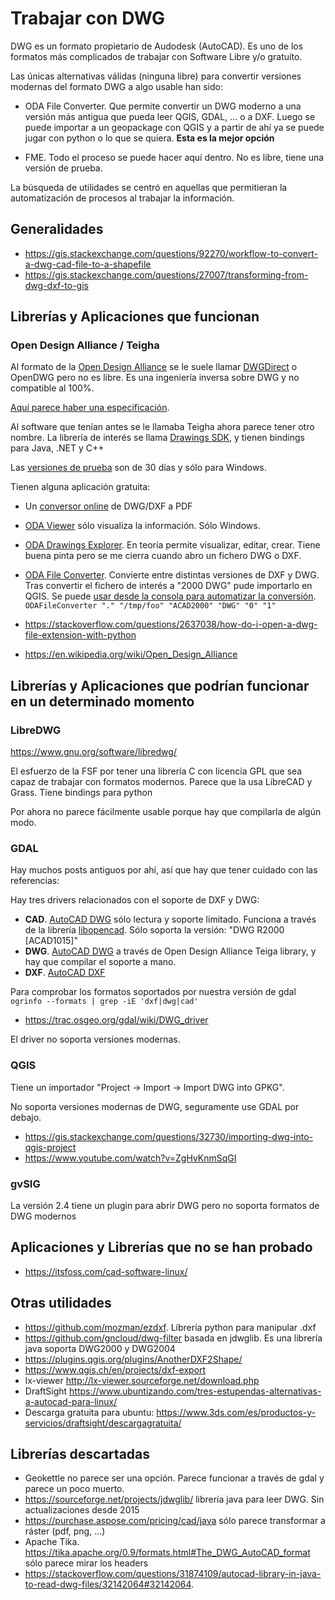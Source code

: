 # Trabajar con DWG

DWG es un formato propietario de Audodesk (AutoCAD). Es uno de los formatos más complicados de trabajar con Software Libre y/o gratuíto.

Las únicas alternativas válidas (ninguna libre) para convertir versiones modernas del formato DWG a algo usable han sido:

-   ODA File Converter. Que permite convertir un DWG moderno a una versión más antigua que pueda leer QGIS, GDAL, ... o a DXF. Luego se puede importar a un geopackage con QGIS y a partir de ahí ya se puede jugar con python o lo que se quiera. **Esta es la mejor opción**

-   FME. Todo el proceso se puede hacer aquí dentro. No es libre, tiene una versión de prueba.

La búsqueda de utilidades se centró en aquellas que permitieran la automatización de procesos al trabajar la información.

## Generalidades

-   https://gis.stackexchange.com/questions/92270/workflow-to-convert-a-dwg-cad-file-to-a-shapefile
-   https://gis.stackexchange.com/questions/27007/transforming-from-dwg-dxf-to-gis

## Librerías y Aplicaciones que funcionan

### Open Design Alliance / Teigha

Al formato de la [Open Design Alliance](<(https://www.opendesign.com/)>) se le suele llamar [DWGDirect](https://es.wikipedia.org/wiki/DWGDirect) o OpenDWG pero no es libre. Es una ingeniería inversa sobre DWG y no compatible al 100%.

[Aquí parece haber una especificación](https://www.opendesign.com/files/guestdownloads/OpenDesign_Specification_for_.dwg_files.pdf).

Al software que tenían antes se le llamaba Teigha ahora parece tener otro nombre. La librería de interés se llama [Drawings SDK](https://www.opendesign.com/products/drawings), y tienen bindings para Java, .NET y C++

Las [versiones de prueba](https://www.opendesign.com/free-trial) son de 30 días y sólo para Windows.

Tienen alguna aplicación gratuita:

-   Un [conversor online](https://www.opendesign.com/oda_online_converter) de DWG/DXF a PDF
-   [ODA Viewer](https://www.opendesign.com/guestfiles/oda_viewer) sólo visualiza la información. Sólo Windows.
-   [ODA Drawings Explorer](https://www.opendesign.com/guestfiles/oda_drawings_explorer). En teoría permite visualizar, editar, crear. Tiene buena pinta pero se me cierra cuando abro un fichero DWG o DXF.
-   [ODA File Converter](https://www.opendesign.com/guestfiles/oda_file_converter). Convierte entre distintas versiones de DXF y DWG. Tras convertir el fichero de interés a "2000 DWG" pude importarlo en QGIS. Se puede [usar desde la consola para automatizar la conversión](https://www.freecadweb.org/wiki/FreeCAD_and_DWG_Import). `ODAFileConverter "." "/tmp/foo" "ACAD2000" "DWG" "0" "1"`

-   https://stackoverflow.com/questions/2637038/how-do-i-open-a-dwg-file-extension-with-python
-   https://en.wikipedia.org/wiki/Open_Design_Alliance

## Librerías y Aplicaciones que podrían funcionar en un determinado momento

### LibreDWG

https://www.gnu.org/software/libredwg/

El esfuerzo de la FSF por tener una librería C con licencia GPL que sea capaz de trabajar con formatos modernos. Parece que la usa LibreCAD y Grass. Tiene bindings para python

Por ahora no parece fácilmente usable porque hay que compilarla de algún modo.

### GDAL

Hay muchos posts antiguos por ahí, así que hay que tener cuidado con las referencias:

Hay tres drivers relacionados con el soporte de DXF y DWG:

-   **CAD**. [AutoCAD DWG](https://gdal.org/drivers/vector/cad.html) sólo lectura y soporte limitado. Funciona a través de la librería [libopencad](https://github.com/sandyre/libopencad). Sólo soporta la versión: "DWG R2000 [ACAD1015]"
-   **DWG**. [AutoCAD DWG](https://gdal.org/drivers/vector/dwg.html) a través de Open Design Alliance Teiga library, y hay que compilar el soporte a mano.
-   **DXF**. [AutoCAD DXF](https://gdal.org/drivers/vector/dxf.html)

Para comprobar los formatos soportados por nuestra versión de gdal `ogrinfo --formats | grep -iE 'dxf|dwg|cad'`

-   https://trac.osgeo.org/gdal/wiki/DWG_driver

El driver no soporta versiones modernas.

### QGIS

Tiene un importador "Project -> Import -> Import DWG into GPKG".

No soporta versiones modernas de DWG, seguramente use GDAL por debajo.

-   https://gis.stackexchange.com/questions/32730/importing-dwg-into-qgis-project
-   https://www.youtube.com/watch?v=ZgHvKnmSqGI

### gvSIG

La versión 2.4 tiene un plugin para abrir DWG pero no soporta formatos de DWG modernos

## Aplicaciones y Librerías que no se han probado

-   https://itsfoss.com/cad-software-linux/

## Otras utilidades

-   https://github.com/mozman/ezdxf. Librería python para manipular .dxf
-   https://github.com/gncloud/dwg-filter basada en jdwglib. Es una librería java soporta DWG2000 y DWG2004
-   https://plugins.qgis.org/plugins/AnotherDXF2Shape/
-   https://www.qgis.ch/en/projects/dxf-export
-   lx-viewer http://lx-viewer.sourceforge.net/download.php
-   DraftSight https://www.ubuntizando.com/tres-estupendas-alternativas-a-autocad-para-linux/
-   Descarga gratuita para ubuntu: https://www.3ds.com/es/productos-y-servicios/draftsight/descargagratuita/

## Librerías descartadas

-   Geokettle no parece ser una opción. Parece funcionar a través de gdal y parece un poco muerto.
-   https://sourceforge.net/projects/jdwglib/ librería java para leer DWG. Sin actualizaciones desde 2015
-   https://purchase.aspose.com/pricing/cad/java sólo parece transformar a ráster (pdf, png, ...)
-   Apache Tika. https://tika.apache.org/0.9/formats.html#The_DWG_AutoCAD_format sólo parece mirar los headers
-   https://stackoverflow.com/questions/31874109/autocad-library-in-java-to-read-dwg-files/32142064#32142064.

